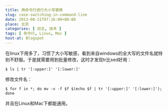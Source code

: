 ```yaml
---
title: 用命令行进行大小写替换
slug: case-switching-in-command-line
date: 2013-08-21T07:16:00+08:00
place: 北京
categories: [ 旧文, 技术 ]
tags: [ 命令行, Linux, Mac ]
host-at: Blogspot
---
```

在linux下用多了，习惯了大小写敏感，看到来自windows的全大写的文件名就特别不舒服。于是就需要用到批量修改，这时才发现tr比sed好用：

    $ ls | tr '[:upper:]' '[:lower:]'

修改文件名：

    $ for f in *; do mv -v -f $f $(echo $f | tr '[:upper:]' '[:lower:]'); done

并且在Linux和Mac下都能通用。
